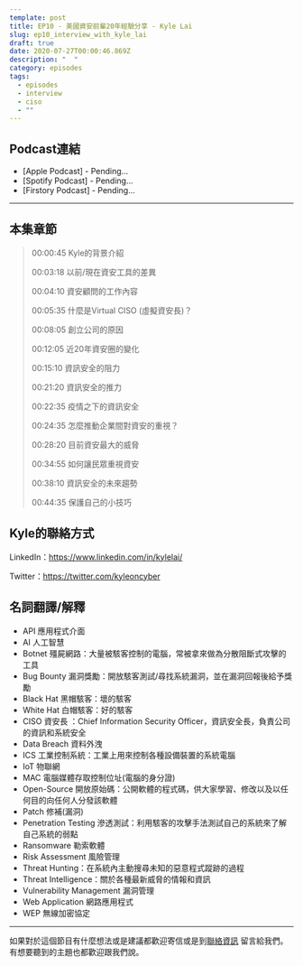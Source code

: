 ```yaml
---
template: post
title: EP10 - 美國資安前輩20年經驗分享 - Kyle Lai
slug: ep10_interview_with_kyle_lai
draft: true
date: 2020-07-27T00:00:46.869Z
description: "  "
category: episodes
tags:
  - episodes
  - interview
  - ciso
  - ""
---
```

## Podcast連結

* \[Apple Podcast] - Pending...
* \[Spotify Podcast] - Pending...
* \[Firstory Podcast] - Pending...

- - -

## 本集章節

> 00:00:45  Kyle的背景介紹
>
> 00:03:18  以前/現在資安工具的差異
>
> 00:04:10  資安顧問的工作內容
>
> 00:05:35  什麼是Virtual CISO (虛擬資安長)？
>
> 00:08:05  創立公司的原因
>
> 00:12:05  近20年資安圈的變化
>
> 00:15:10  資訊安全的阻力
>
> 00:21:20  資訊安全的推力
>
> 00:22:35  疫情之下的資訊安全
>
> 00:24:35  怎麼推動企業間對資安的重視？
>
> 00:28:20  目前資安最大的威脅
>
> 00:34:55  如何讓民眾重視資安
>
> 00:38:10  資訊安全的未來趨勢
>
> 00:44:35  保護自己的小技巧 

## Kyle的聯絡方式

LinkedIn：<https://www.linkedin.com/in/kylelai/>

Twitter：<https://twitter.com/kyleoncyber>

## 名詞翻譯/解釋

* API 應用程式介面
* AI 人工智慧
* Botnet 殭屍網路：大量被駭客控制的電腦，常被拿來做為分散阻斷式攻擊的工具
* Bug Bounty 漏洞獎勵：開放駭客測試/尋找系統漏洞，並在漏洞回報後給予獎勵
* Black Hat 黑帽駭客：壞的駭客
* White Hat 白帽駭客：好的駭客
* CISO 資安長 ：Chief Information Security Officer，資訊安全長，負責公司的資訊和系統安全
* Data Breach 資料外洩
* ICS 工業控制系統：工業上用來控制各種設備裝置的系統電腦
* IoT 物聯網
* MAC 電腦媒體存取控制位址(電腦的身分證)
* Open-Source 開放原始碼：公開軟體的程式碼，供大家學習、修改以及以任何目的向任何人分發該軟體
* Patch 修補(漏洞)
* Penetration Testing 滲透測試：利用駭客的攻擊手法測試自己的系統來了解自己系統的弱點
* Ransomware 勒索軟體
* Risk Assessment 風險管理
* Threat Hunting：在系統內主動搜尋未知的惡意程式蹤跡的過程
* Threat Intelligence：關於各種最新威脅的情報和資訊
* Vulnerability Management 漏洞管理
* Web Application 網路應用程式
* WEP 無線加密協定

- - -

如果對於這個節目有什麼想法或是建議都歡迎寄信或是到[聯絡資訊](/pages/contacts) 留言給我們。 有想要聽到的主題也都歡迎跟我們說。